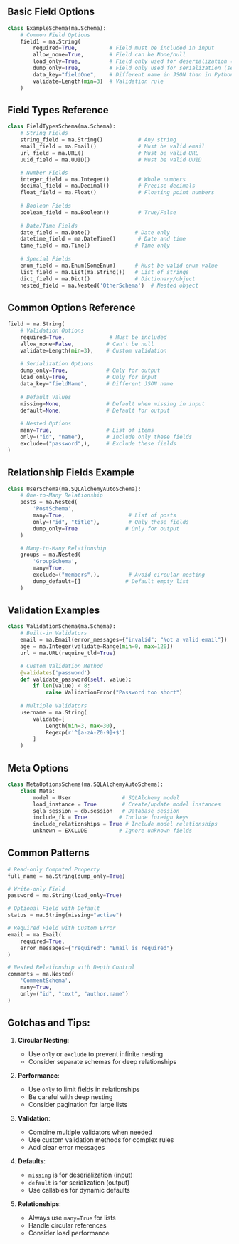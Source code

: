 ## Basic Field Options
```python
class ExampleSchema(ma.Schema):
    # Common Field Options
    field1 = ma.String(
        required=True,          # Field must be included in input
        allow_none=True,        # Field can be None/null
        load_only=True,         # Field only used for deserialization (reading input)
        dump_only=True,         # Field only used for serialization (sending output)
        data_key="fieldOne",    # Different name in JSON than in Python
        validate=Length(min=3)  # Validation rule
    )
```

## Field Types Reference
```python
class FieldTypesSchema(ma.Schema):
    # String Fields
    string_field = ma.String()           # Any string
    email_field = ma.Email()             # Must be valid email
    url_field = ma.URL()                 # Must be valid URL
    uuid_field = ma.UUID()               # Must be valid UUID

    # Number Fields
    integer_field = ma.Integer()         # Whole numbers
    decimal_field = ma.Decimal()         # Precise decimals
    float_field = ma.Float()             # Floating point numbers
    
    # Boolean Fields
    boolean_field = ma.Boolean()         # True/False
    
    # Date/Time Fields
    date_field = ma.Date()              # Date only
    datetime_field = ma.DateTime()       # Date and time
    time_field = ma.Time()              # Time only
    
    # Special Fields
    enum_field = ma.Enum(SomeEnum)      # Must be valid enum value
    list_field = ma.List(ma.String())   # List of strings
    dict_field = ma.Dict()              # Dictionary/object
    nested_field = ma.Nested('OtherSchema')  # Nested object
```

## Common Options Reference
```python
field = ma.String(
    # Validation Options
    required=True,              # Must be included
    allow_none=False,          # Can't be null
    validate=Length(min=3),    # Custom validation
    
    # Serialization Options
    dump_only=True,            # Only for output
    load_only=True,            # Only for input
    data_key="fieldName",      # Different JSON name
    
    # Default Values
    missing=None,              # Default when missing in input
    default=None,              # Default for output
    
    # Nested Options
    many=True,                 # List of items
    only=("id", "name"),       # Include only these fields
    exclude=("password",),     # Exclude these fields
)
```

## Relationship Fields Example
```python
class UserSchema(ma.SQLAlchemyAutoSchema):
    # One-to-Many Relationship
    posts = ma.Nested(
        'PostSchema',
        many=True,                    # List of posts
        only=("id", "title"),         # Only these fields
        dump_only=True               # Only for output
    )

    # Many-to-Many Relationship
    groups = ma.Nested(
        'GroupSchema',
        many=True,
        exclude=("members",),         # Avoid circular nesting
        dump_default=[]              # Default empty list
    )
```

## Validation Examples
```python
class ValidationSchema(ma.Schema):
    # Built-in Validators
    email = ma.Email(error_messages={"invalid": "Not a valid email"})
    age = ma.Integer(validate=Range(min=0, max=120))
    url = ma.URL(require_tld=True)

    # Custom Validation Method
    @validates('password')
    def validate_password(self, value):
        if len(value) < 8:
            raise ValidationError("Password too short")
        
    # Multiple Validators
    username = ma.String(
        validate=[
            Length(min=3, max=30),
            Regexp(r'^[a-zA-Z0-9]+$')
        ]
    )
```

## Meta Options
```python
class MetaOptionsSchema(ma.SQLAlchemyAutoSchema):
    class Meta:
        model = User                # SQLAlchemy model
        load_instance = True        # Create/update model instances
        sqla_session = db.session   # Database session
        include_fk = True          # Include foreign keys
        include_relationships = True # Include model relationships
        unknown = EXCLUDE          # Ignore unknown fields
```

## Common Patterns
```python
# Read-only Computed Property
full_name = ma.String(dump_only=True)

# Write-only Field
password = ma.String(load_only=True)

# Optional Field with Default
status = ma.String(missing="active")

# Required Field with Custom Error
email = ma.Email(
    required=True,
    error_messages={"required": "Email is required"}
)

# Nested Relationship with Depth Control
comments = ma.Nested(
    'CommentSchema',
    many=True,
    only=("id", "text", "author.name")
)
```

## Gotchas and Tips:
1. **Circular Nesting**:
   - Use `only` or `exclude` to prevent infinite nesting
   - Consider separate schemas for deep relationships

2. **Performance**:
   - Use `only` to limit fields in relationships
   - Be careful with deep nesting
   - Consider pagination for large lists

3. **Validation**:
   - Combine multiple validators when needed
   - Use custom validation methods for complex rules
   - Add clear error messages

4. **Defaults**:
   - `missing` is for deserialization (input)
   - `default` is for serialization (output)
   - Use callables for dynamic defaults

5. **Relationships**:
   - Always use `many=True` for lists
   - Handle circular references
   - Consider load performance

